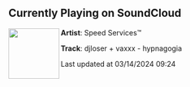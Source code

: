 ## Currently Playing on SoundCloud

[<img align="left" width="100" src="https://i1.sndcdn.com/artworks-HSKCoY98e0IDseKp-z82fpQ-t500x500.jpg">](https://soundcloud.com/speedservices/djloser-waxxx-hypnagogia?in=saxurn/sets/tmp/)

**Artist**: Speed Services™ 

**Track**: djloser + vaxxx - hypnagogia

Last updated at 03/14/2024 09:24
